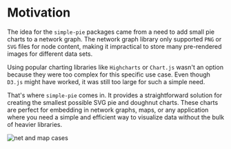 # Motivation

The idea for the `simple-pie` packages came from a need to add small pie charts to a network graph. The network graph
library only supported `PNG` or `SVG` files for node content, making it impractical to store many pre-rendered images for
different data sets.

Using popular charting libraries like `Highcharts` or `Chart.js` wasn't an option because they were too complex for this
specific use case. Even though `D3.js` might have worked, it was still too large for such a simple need.

That's where `simple-pie` comes in. It provides a straightforward solution for creating the smallest possible SVG pie and
doughnut charts. These charts are perfect for embedding in network graphs, maps, or any application where you need
a simple and efficient way to visualize data without the bulk of heavier libraries.

![net and map cases](https://raw.githubusercontent.com/serjilyashenko/simple-pie-project/master/docs/images/map-and-net-case.png)
